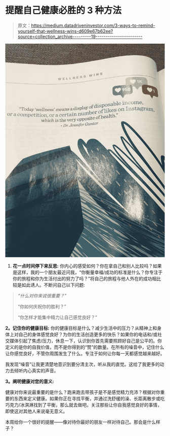 # 提醒自己健康必胜的 3 种方法

> 原文：<https://medium.datadriveninvestor.com/3-ways-to-remind-yourself-that-wellness-wins-d609e67b62ee?source=collection_archive---------19----------------------->

![](img/9109ed9ef62b5625710aeea3fed1c8a9.png)

1.  **花一点时间停下来反思:**
    你内心的感受如何？你在拿自己和别人比较吗？如果是这样，我的一个朋友最近问我，“你衡量幸福/成功的标准是什么？你专注于你的旅程和你为生活付出的努力了吗？”将自己的旅程与他人外在的成功相比较是如此诱人。不断问自己以下问题:

> *“什么对你来说很重要？”*
> 
> “你如何庆祝你的胜利？”
> 
> “你怎样才能集中精力让自己感觉良好？”

**2。记住你的健康目标:** 你的健康目标是什么？减少生活中的压力？从精神上和身体上对自己的身体感觉良好？为你的生活创造更多的快乐？如果你的电话和/或社交媒体引起了焦虑/压力，休息一下，认识到你首先需要照顾好自己是公平的。你定义的是你的自我价值，而不是你得到的“赞”的数量。在所有的噪音中，记住什么让你感觉良好，不管你周围发生了什么。专注于如何让你每一天都感觉越来越好。

我发现“噪音”让我更清楚地意识到要分清主次，听从我的直觉。这给了我更多的动力去倾听内心真实的声音。

**3。阐明健康对您的意义:**

健康对你来说最重要的是什么？跑来跑去带孩子是不是感觉精力充沛？根据对你重要的东西来定义健康。如果你正在寻找平衡，并通过洗舒缓的澡、长距离散步或吃巧克力/冰淇淋找到了平衡，那么就去做吧。关注那些让你自我感觉良好的事情，即使这对其他人来说毫无意义。

本周给你一个很好的提醒——像对待你最好的朋友一样对待自己。那会是什么样子？